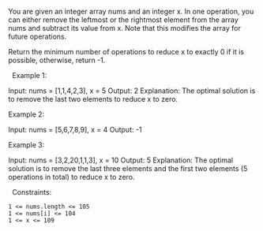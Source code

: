 You are given an integer array nums and an integer x. In one operation, you can either remove the leftmost or the rightmost element from the array nums and subtract its value from x. Note that this modifies the array for future operations.

Return the minimum number of operations to reduce x to exactly 0 if it is possible, otherwise, return -1.

 
Example 1:

Input: nums = [1,1,4,2,3], x = 5
Output: 2
Explanation: The optimal solution is to remove the last two elements to reduce x to zero.


Example 2:

Input: nums = [5,6,7,8,9], x = 4
Output: -1


Example 3:

Input: nums = [3,2,20,1,1,3], x = 10
Output: 5
Explanation: The optimal solution is to remove the last three elements and the first two elements (5 operations in total) to reduce x to zero.


 
Constraints:


	1 <= nums.length <= 105
	1 <= nums[i] <= 104
	1 <= x <= 109

